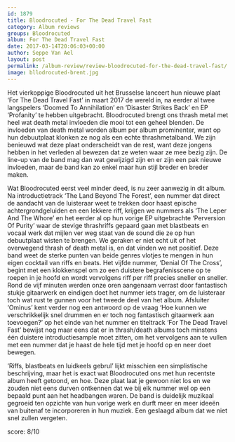 ```yaml
---
id: 1879
title: Bloodrocuted - For The Dead Travel Fast
category: Album reviews
groups: Bloodrocuted
album: For The Dead Travel Fast
date: 2017-03-14T20:06:03+00:00
author: Seppe Van Ael
layout: post
permalink: /album-review/review-bloodrocuted-for-the-dead-travel-fast/
image: bllodrocuted-brent.jpg
---
```

Het vierkoppige Bloodrocuted uit het Brusselse lanceert hun nieuwe plaat ‘For The Dead Travel Fast’ in maart 2017 de wereld in, na eerder al twee langspelers ‘Doomed To Annihilation’ en ‘Disaster Strikes Back’ en EP ‘Profanity’ te hebben uitgebracht. Bloodrocuted brengt ons thrash metal met heel wat death metal invloeden die mooi tot een geheel blenden. De invloeden van death metal worden album per album prominenter, want op hun debuutplaat klonken ze nog als een echte thrashmetalband. We zijn benieuwd wat deze plaat onderscheidt van de rest, want deze jongens hebben in het verleden al bewezen dat ze weten waar ze mee bezig zijn. De line-up van de band mag dan wat gewijzigd zijn en er zijn een pak nieuwe invloeden, maar de band kan zo enkel maar hun stijl breder en breder maken.

Wat Bloodrocuted eerst veel minder deed, is nu zeer aanwezig in dit album. Na introductietrack ‘The Land Beyond The Forest’, een nummer dat direct de aandacht van de luisteraar weet te trekken door haast epische achtergrondgeluiden en een lekkere riff, krijgen we nummers als ‘The Leper And The Whore’ en het eerder al op hun vorige EP uitgebrachte ‘Perversion Of Purity’ waar de stevige thrashriffs gepaard gaan met blastbeats en vocaal werk dat mijlen ver weg staat van de sound die ze op hun debuutplaat wisten te brengen. We geraken er niet echt uit of het overwegend thrash of death metal is, en dat vinden we net positief. Deze band weet de sterke punten van beide genres vlotjes te mengen in hun eigen cocktail van riffs en beats. Het vijfde nummer, ‘Denial Of The Cross’, begint met een klokkenspel om zo een duistere begrafenisscene op te roepen in je hoofd en wordt vervolgens riff per riff precies sneller en sneller. Rond de vijf minuten werden onze oren aangenaam verrast door fantastisch stukje gitaarwerk en eindigen doet het nummer iets trager, om de luisteraar toch wat rust te gunnen voor het tweede deel van het album. Afsluiter ‘Ominus’ kent verder nog een antwoord op de vraag ‘Hoe kunnen we verschrikkelijk snel drummen en er toch nog fantastisch gitaarwerk aan toevoegen?’ op het einde van het nummer en titeltrack ‘For The Dead Travel Fast’ bewijst nog maar eens dat er in thrash/death albums toch minstens één duistere introductiesample moet zitten, om het vervolgens aan te vullen met een nummer dat je haast de hele tijd met je hoofd op en neer doet bewegen.

‘Riffs, blastbeats en luidkeels gebrul’ lijkt misschien een simplistische beschrijving, maar het is exact wat Bloodrocuted ons met hun recentste album heeft getoond, en hoe. Deze plaat laat je gewoon niet los en we zouden niet eens durven ontkennen dat we bij elk nummer wel op een bepaald punt aan het headbangen waren. De band is duidelijk muzikaal gegroeid ten opzichte van hun vorige werk en durft meer en meer ideeën van buitenaf te incorporeren in hun muziek. Een geslaagd album dat we niet snel zullen vergeten.

score: 8/10
